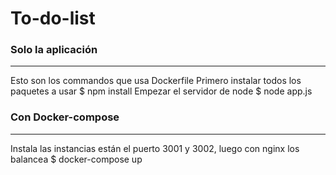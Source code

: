 # To-do-list

### Solo la aplicación 
***
Esto son los commandos que usa Dockerfile 
Primero instalar todos los paquetes a usar
$ npm install
Empezar el servidor de node
$ node app.js

### Con Docker-compose 
***
Instala las instancias están el puerto 3001 y 3002, luego con nginx los balancea
$ docker-compose up





